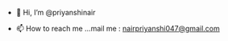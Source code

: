 - 👋 Hi, I’m @priyanshinair

- 📫 How to reach me ...mail me : nairpriyanshi047@gmail.com

<!---
priyanshinair/priyanshinair is a ✨ special ✨ repository because its `README.md` (this file) appears on your GitHub profile.
You can click the Preview link to take a look at your changes.
--->

